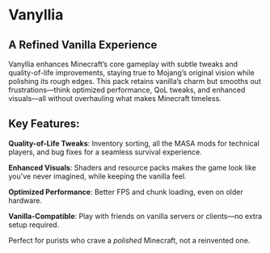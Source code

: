 # **Vanyllia**
## **A Refined Vanilla Experience**

Vanyllia enhances Minecraft’s core gameplay with subtle tweaks and quality-of-life improvements, staying true to Mojang’s original vision while polishing its rough edges. This pack retains vanilla’s charm but smooths out frustrations—think optimized performance, QoL tweaks, and enhanced visuals—all without overhauling what makes Minecraft timeless.

## **Key Features**:

**Quality-of-Life Tweaks**: Inventory sorting, all the MASA mods for technical players, and bug fixes for a seamless survival experience.

**Enhanced Visuals**: Shaders and resource packs makes the game look like you've never imagined, while keeping the vanilla feel.

**Optimized Performance**: Better FPS and chunk loading, even on older hardware.

**Vanilla-Compatible**: Play with friends on vanilla servers or clients—no extra setup required.

Perfect for purists who crave a _polished_ Minecraft, not a reinvented one.
